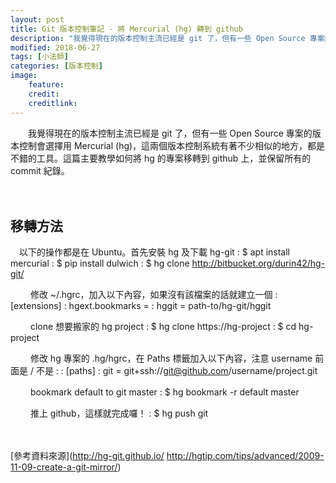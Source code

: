 ```yaml
---
layout: post
title: Git 版本控制筆記 - 將 Mercurial (hg) 轉到 github
description: "我覺得現在的版本控制主流已經是 git 了，但有一些 Open Source 專案的版本控制會選擇用 Mercurial (hg)，這邊主要教學如何將 hg 的專案移轉到 github 上，並保留所有的 commit 紀錄"
modified: 2018-06-27
tags: [小法師]
categories: [版本控制]
image:
    feature: 
    credit: 
    creditlink: 
---
```


　　我覺得現在的版本控制主流已經是 git 了，但有一些 Open Source 專案的版本控制會選擇用 Mercurial (hg)，這兩個版本控制系統有著不少相似的地方，都是不錯的工具。這篇主要教學如何將 hg 的專案移轉到 github 上，並保留所有的 commit 紀錄。

<!--more-->　

## 移轉方法
　以下的操作都是在 Ubuntu。首先安裝 hg 及下載 hg-git
:	$ apt install mercurial
:	$ pip install dulwich
:	$ hg clone http://bitbucket.org/durin42/hg-git/

　
　修改 ~/.hgrc，加入以下內容，如果沒有該檔案的話就建立一個
:	[extensions]
:	hgext.bookmarks =
:	hggit = path-to/hg-git/hggit

　
　clone 想要搬家的 hg project
:	$ hg clone https://hg-project
:	$ cd hg-project

　
　修改 hg 專案的 .hg/hgrc，在 Paths 標籤加入以下內容，注意 username 前面是 / 不是 :
:	[paths]
:	git = git+ssh://git@github.com/username/project.git

　
　bookmark default to git master
:	$ hg bookmark -r default master

　
　推上 github，這樣就完成囉！
:	$ hg push git

　

[參考資料來源](http://hg-git.github.io/ http://hgtip.com/tips/advanced/2009-11-09-create-a-git-mirror/)